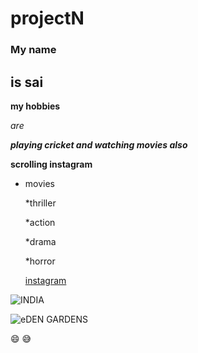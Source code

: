 # projectN
### My name
## is sai

 
**my hobbies**

*are*

***playing cricket and watching movies also***

**scrolling instagram**

* movies

  *thriller
  
  *action
  
  *drama
  
  *horror
  
  [instagram](https://www.instagram.com/)
  
 ![INDIA](https://images.news18.com/ibnlive/uploads/2021/08/national-flag-16289133273x2.jpg?impolicy=website&width=510&height=356)


 ![eDEN GARDENS](https://assets.telegraphindia.com/abp/2019/11/22/1606267376_5fbdb1f0ebfd7_1.jpg)

:smile:
:sweat_smile:

